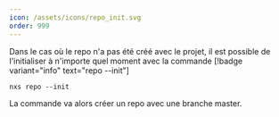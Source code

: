 ```yaml
---
icon: /assets/icons/repo_init.svg
order: 999
---
```

Dans le cas où le repo n'a pas été créé avec le projet, il est possible de l'initialiser à n'importe quel moment avec la commande [!badge variant="info" text="repo --init"]

```console
nxs repo --init
```

La commande va alors créer un repo avec une branche master.